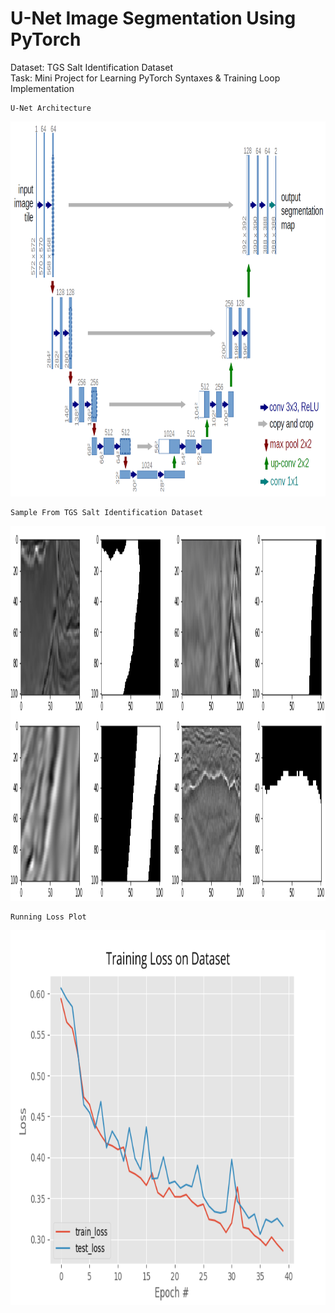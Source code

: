 # U-Net Image Segmentation Using PyTorch
Dataset: TGS Salt Identification Dataset<br>
Task: Mini Project for Learning PyTorch Syntaxes & Training Loop Implementation
```
U-Net Architecture
```
<p align="center">
  <img src="https://github.com/jayk37/unet-image-segmentation/blob/main/readme/u-net-architecture.png" width="900" height="600" alt="accessibility text">
</p>

```
Sample From TGS Salt Identification Dataset
```

<p align="center">
  <img src="https://github.com/jayk37/unet-image-segmentation/blob/main/readme/tgs-dataset.png" width="900" height="600" alt="accessibility text">
</p>

```
Running Loss Plot
```

<p align="center">
  <img src="https://github.com/jayk37/unet-image-segmentation/blob/main/misc/plot.png" width="900" height="600" alt="accessibility text">
</p>
